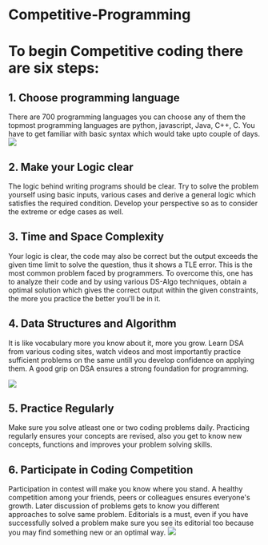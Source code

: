 # Competitive-Programming

# __To begin Competitive coding there are six steps__:
## 1. Choose programming language
   
   There are 700 programming languages you can choose any of them the topmost programming languages are python, javascript, Java, C++, C. You have to get familiar with basic syntax which would take upto couple of days.<img src="https://miro.medium.com/max/875/1*YMFKP8e6kR9cbM3IKXBtLw.png" >
## 2. Make your Logic clear
   The logic behind writing programs should be clear. Try to solve the problem yourself using basic inputs, various cases and derive a general logic which satisfies the required condition. Develop your perspective so as to consider the extreme or edge cases as well.
## 3. Time and Space Complexity
   Your logic is clear, the code may also be correct but the output exceeds the given time limit to solve the question, thus it shows a TLE error. This is the most common problem faced by programmers. To overcome this, one has to analyze their code and by using various DS-Algo techniques, obtain a optimal solution which gives the correct output within the given constraints, the more you practice the better you'll be in it.
## 4. Data Structures and Algorithm
   It is like vocabulary more you know about it, more you grow. Learn DSA from various coding sites, watch videos and most importantly practice sufficient problems on the same untill you develop confidence on applying them. A good grip on DSA ensures a strong foundation for programming.
   
   <img src="https://www.bigwaytechnology.com/images/courses/ds.gif">
  
## 5. Practice Regularly
   Make sure you solve atleast one or two coding problems daily. Practicing regularly ensures your concepts are revised, also you get to know new concepts, functions and improves your problem solving skills.
## 6. Participate in Coding Competition
   Participation in contest will make you know where you stand. A healthy competition among your friends, peers or colleagues ensures everyone's growth. Later discussion of problems gets to know you different approaches to solve same problem. Editorials is a must, even if you have successfully solved a problem make sure you see its editorial too because you may find something new or an optimal way.
<img src="https://geekosapiens.com/wp-content/uploads/2020/07/1_I6krX2Wxl_FiKbbzipt8Bg-1-768x576.png">
   
